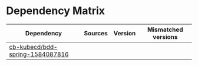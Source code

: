 # Dependency Matrix

Dependency | Sources | Version | Mismatched versions
---------- | ------- | ------- | -------------------
[cb-kubecd/bdd-spring-1584087816](https://github.com/cb-kubecd/bdd-spring-1584087816.git) |  | []() | 
